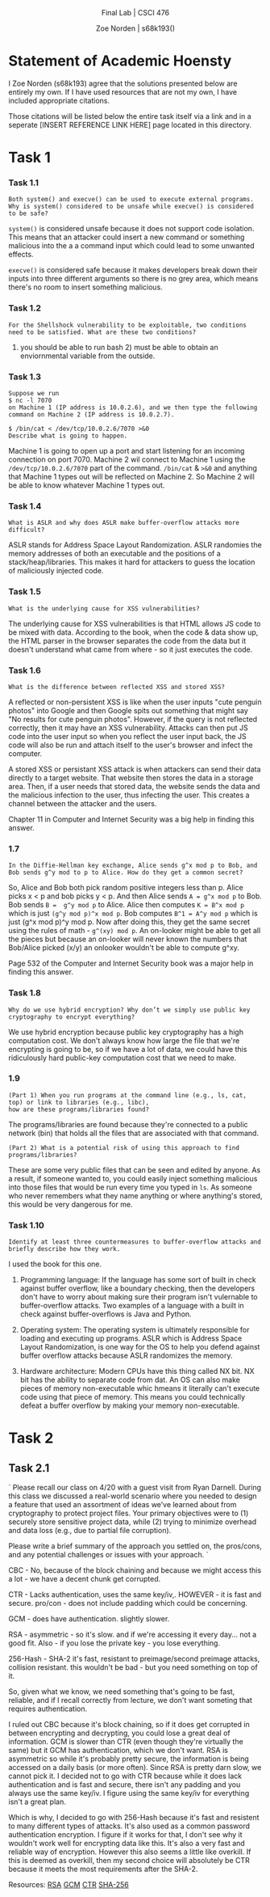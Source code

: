 <div align="center">Final Lab | CSCI 476
  
Zoe Norden | s68k193() 
</div>


# Statement of Academic Hoensty

I Zoe Norden (s68k193) agree that the solutions presented below are entirely my own. If I have used resources that are not my own, I have included appropriate citations.

Those citations will be listed below the entire task itself via a link and in a seperate [INSERT REFERENCE LINK HERE] page located in this directory. 


# Task 1

### Task 1.1

```Both system() and execve() can be used to execute external programs. Why is system() considered to be unsafe while execve() is considered to be safe?```

`system()` is considered unsafe because it does not support code isolation. This means that an attacker could insert a new command or something malicious into the a a command input which could lead to some unwanted effects.

`execve()` is considered safe because it makes developers break down their inputs into three different arguments so there is no grey area, which means there's no room to insert something malicious. 

### Task 1.2

```For the Shellshock vulnerability to be exploitable, two conditions need to be satisfied. What are these two conditions?```

1) you should be able to run bash 2) must be able to obtain an enviornmental variable from the outside. 

### Task 1.3

```
Suppose we run
$ nc -l 7070
on Machine 1 (IP address is 10.0.2.6), and we then type the following command on Machine 2 (IP address is 10.0.2.7).

$ /bin/cat < /dev/tcp/10.0.2.6/7070 >&0
Describe what is going to happen.
```

Machine 1 is going to open up a port and start listening for an incoming connection on port 7070.
Machine 2 wil connect to Machine 1 using the `/dev/tcp/10.0.2.6/7070` part of the command. `/bin/cat` & `>&0` and anything that Machine 1 types out will be reflected on Machine 2. So Machine 2 will be able to know whatever Machine 1 types out.


### Task 1.4
```What is ASLR and why does ASLR make buffer-overflow attacks more difficult?```

ASLR stands for Address Space Layout Randomization. ASLR randomies the memory addresses of both an executable and the positions of a stack/heap/libraries. This makes it hard for attackers to guess the location of maliciously injected code. 

### Task 1.5

```What is the underlying cause for XSS vulnerabilities?```

The underlying cause for XSS vulnerabilities is that HTML allows JS code to be mixed with data. According to the book, when the code & data show up, the HTML parser in the browser separates the code from the data but it doesn't understand what came from where - so it just executes the code. 


### Task 1.6

```What is the difference between reflected XSS and stored XSS?```

A reflected or non-persistent XSS is like when the user inputs "cute penguin photos" into Google and then Google spits out something that might say "No results for cute penguin photos". However, if the query is not reflected correctly, then it may have an XSS vulnerability. Attacks can then put JS code into the user input so when you reflect the user input back, the JS code will also be run and attach itself to the user's browser and infect the computer. 

A stored XSS or persistant XSS attack is when attackers can send their data directly to a target website. That website then stores the data in a storage area. Then, if a user needs that stored data, the website sends the data and the malicious infection to the user, thus infecting the user. This creates a channel between the attacker and the users. 

Chapter 11 in Computer and Internet Security was a big help in finding this answer. 

### 1.7

```In the Diffie-Hellman key exchange, Alice sends g^x mod p to Bob, and Bob sends g^y mod to p to Alice. How do they get a common secret?```

So, Alice and Bob both pick random positive integers less than p. Alice picks x < p and bob picks y < p. And then Alice sends `A = g^x mod p` to Bob. Bob sends `B =  g^y mod p` to Alice. Alice then computes `K = B^x mod p` which is just `(g^y mod p)^x mod p`. Bob computes `B^1 = A^y mod p` which is just (g^x mod p)^y mod p. Now after doing this, they get the same secret using the rules of math - `g^(xy) mod p`. An on-looker might be able to get all the pieces but because an on-looker will never known the numbers that Bob/Alice picked (x/y) an onlooker wouldn't be able to compute g^xy.

Page 532 of the Computer and Internet Security book was a major help in finding this answer. 

### Task 1.8
```Why do we use hybrid encryption? Why don’t we simply use public key cryptography to encrypt everything?```

We use hybrid encryption because public key cryptography has a high computation cost. We don't always know how large the file that we're encrypting is going to be, so if we have a lot of data, we could have this ridiculously hard public-key computation cost that we need to make. 

### 1.9

```
(Part 1) When you run programs at the command line (e.g., ls, cat, top) or link to libraries (e.g., libc), 
how are these programs/libraries found?
```

The programs/libraries are found because they're connected to a public network (bin) that holds all the files that are associated with that command. 

```
(Part 2) What is a potential risk of using this approach to find programs/libraries?
```
These are some very public files that can be seen and edited by anyone. As a result, if someone wanted to, you could easily inject something malicious into those files that would be run every time you typed in `ls`. As someone who never remembers what they name anything or where anything's stored, this would be very dangerous for me. 


### Task 1.10

```Identify at least three countermeasures to buffer-overflow attacks and briefly describe how they work.```

I used the book for this one. 

1) Programming language: If the language has some sort of built in check against buffer overflow, like a  boundary checking, then the developers don't have to worry about making sure their program isn't vulernable to buffer-overflow attacks. Two examples of a language with a built in check against buffer-overflows is Java and Python. 

2) Operating system: The operating system is ultimately responsible for loading and executing up programs. ASLR which is Address Space Layout Randomization, is one way for the OS to help you defend against buffer overflow attacks because ASLR randomizes the memory.

3) Hardware architecture: Modern CPUs have this thing called NX bit. NX bit has the ability to separate code from dat. An OS can also make pieces of memory non-executable whic hmeans it literally can't execute code using that piece of memory. This means you could technically defeat a buffer overflow by making your memory non-executable. 

# Task 2

## Task 2.1

`
Please recall our class on 4/20 with a guest visit from Ryan Darnell. During this class we discussed a real-world scenario where you needed to design a feature that used an assortment of ideas we’ve learned about from cryptography to protect project files. Your primary objectives were to (1) securely store sensitive project data, while (2) trying to minimize overhead and data loss (e.g., due to partial file corruption).

Please write a brief summary of the approach you settled on, the pros/cons, and any potential challenges or issues with your approach.
`

CBC - No, because of the block chaining and because we might access this a lot - we have a decent chunk get corrupted. 

CTR - Lacks authentication, uses the same key/iv,. HOWEVER - it is fast and secure. pro/con - does not include padding which could be concerning. 

GCM - does have authentication. slightly slower. 

RSA - asymmetric - so it's slow. and if we're accessing it every day... not a good fit. Also - if you lose the private key - you lose everything.

256-Hash - SHA-2 it's fast, resistant to preimage/second preimage attacks, collision resistant. this wouldn't be bad - but you need something on top of it. 

So, given what we know, we need something that's going to be fast, reliable, and if I recall correctly from lecture, we don't want someting that requires authentication. 

I ruled out CBC because it's block chaining, so if it does get corrupted in between encrypting and decrypting, you could lose a great deal of information. GCM is slower than CTR (even though they're virtually the same) but it GCM has authentication, which we don't want. RSA is asymmetric so while it's probably pretty secure, the information is being accessed on a daily basis (or more often). Since RSA is pretty darn slow, we cannot pick it. I decided not to go with CTR because while it does lack authentication and is fast and secure, there isn't any padding and you always use the same key/iv. I figure using the same key/iv for everything isn't a great plan. 

Which is why, I decided to go with 256-Hash because it's fast and resistent to many different types of attacks. It's also used as a common password authentication encryption. I figure if it works for that, I don't see why it wouldn't work well for encrypting data like this. It's also a very fast and reliable way of encryption. However this also seems a little like overkill. If this is deemed as overkill, then my second choice will absolutely be CTR because it meets the most requirements after the SHA-2. 


Resources: 
[RSA](https://www.quora.com/What-were-the-drawbacks-of-RSA-cryptosystem)
[GCM](https://crypto.stackexchange.com/questions/18420/aes-gcm-disadvantage)
[CTR](https://crypto.stackexchange.com/questions/85571/disadvantages-of-aes-ctr)
[SHA-256](https://crypto.stackexchange.com/questions/43990/what-are-advantages-and-disadvantages-of-sha-256)

